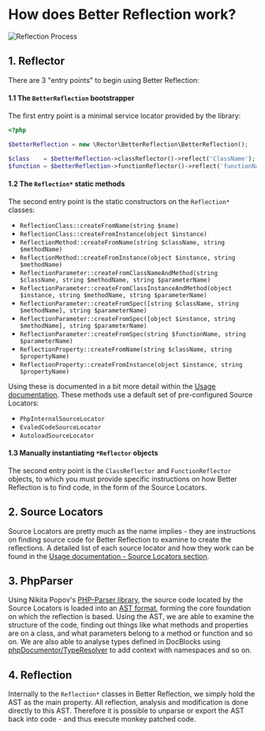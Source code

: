 # How does Better Reflection work?

![Reflection Process](assets/reflection-process.png)

## 1. Reflector

There are 3 "entry points" to begin using Better Reflection:

#### 1.1 The `BetterReflection` bootstrapper

The first entry point is a minimal service locator provided by the library:

```php
<?php

$betterReflection = new \Rector\BetterReflection\BetterReflection();

$class    = $betterReflection->classReflector()->reflect('ClassName');
$function = $betterReflection->functionReflector()->reflect('functionName');
```

#### 1.2 The `Reflection*` static methods

The second entry point is the static constructors on the `Reflection*`
classes:

 - `ReflectionClass::createFromName(string $name)`
 - `ReflectionClass::createFromInstance(object $instance)`
 - `ReflectionMethod::createFromName(string $className, string $methodName)`
 - `ReflectionMethod::createFromInstance(object $instance, string $methodName)`
 - `ReflectionParameter::createFromClassNameAndMethod(string $className, string $methodName, string $parameterName)`
 - `ReflectionParameter::createFromClassInstanceAndMethod(object $instance, string $methodName, string $parameterName)`
 - `ReflectionParameter::createFromSpec([string $className, string $methodName], string $parameterName)`
 - `ReflectionParameter::createFromSpec([object $instance, string $methodName], string $parameterName)`
 - `ReflectionParameter::createFromSpec(string $functionName, string $parameterName)`
 - `ReflectionProperty::createFromName(string $className, string $propertyName)`
 - `ReflectionProperty::createFromInstance(object $instance, string $propertyName)`

Using these is documented in a bit more detail within the [Usage documentation](usage.md#initialisers). These methods
use a default set of pre-configured Source Locators:

 * `PhpInternalSourceLocator`
 * `EvaledCodeSourceLocator`
 * `AutoloadSourceLocator`

#### 1.3 Manually instantiating  `*Reflector` objects

The second entry point is the `ClassReflector` and `FunctionReflector` objects, to which you must provide specific
instructions on how Better Reflection is to find code, in the form of the Source Locators.

## 2. Source Locators

Source Locators are pretty much as the name implies - they are instructions on finding source code for Better Reflection
to examine to create the reflections. A detailed list of each source locator and how they work can be found in the
[Usage documentation - Source Locators section](usage.md#sourcelocators). 

## 3. PhpParser

Using Nikita Popov's [PHP-Parser library](https://github.com/nikic/PHP-Parser), the source code located by the Source
Locators is loaded into an [AST format](https://en.wikipedia.org/wiki/Abstract_syntax_tree), forming the core foundation
on which the reflection is based. Using the AST, we are able to examine the structure of the code, finding out things
like what methods and properties are on a class, and what parameters belong to a method or function and so on. We are
also able to analyse types defined in DocBlocks using [phpDocumentor/TypeResolver](https://github.com/phpDocumentor/TypeResolver)
to add context with namespaces and so on.

## 4. Reflection

Internally to the `Reflection*` classes in Better Reflection, we simply hold the AST as the main property. All
reflection, analysis and modification is done directly to this AST. Therefore it is possible to unparse or export the
AST back into code - and thus execute monkey patched code.

